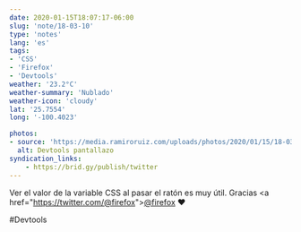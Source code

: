 ```yaml
---
date: 2020-01-15T18:07:17-06:00
slug: 'note/18-03-10'
type: 'notes'
lang: 'es'
tags:
- 'CSS'
- 'Firefox'
- 'Devtools'
weather: '23.2°C'
weather-summary: 'Nublado'
weather-icon: 'cloudy'
lat: '25.7554'
long: '-100.4023'

photos:
- source: 'https://media.ramiroruiz.com/uploads/photos/2020/01/15/18-03-10/devtools-screenshot.jpeg'
  alt: Devtools pantallazo
syndication_links:
    - https://brid.gy/publish/twitter
---
```

Ver el valor de la variable CSS al pasar el ratón es muy útil. Gracias <a href="https://twitter.com/<a href="https://twitter.com/@firefox">@firefox</a>"><a href="https://twitter.com/@firefox">@firefox</a></a> ❤️

   #Devtools